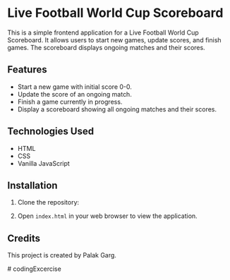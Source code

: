 # Live Football World Cup Scoreboard

This is a simple frontend application for a Live Football World Cup Scoreboard. It allows users to start new games, update scores, and finish games. The scoreboard displays ongoing matches and their scores.

## Features

- Start a new game with initial score 0-0.
- Update the score of an ongoing match.
- Finish a game currently in progress.
- Display a scoreboard showing all ongoing matches and their scores.

## Technologies Used

- HTML
- CSS
- Vanilla JavaScript

## Installation

1. Clone the repository:

2. Open `index.html` in your web browser to view the application.

## Credits

This project is created by Palak Garg.

#   c o d i n g E x c e r c i s e  
 